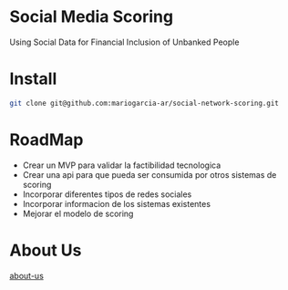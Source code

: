 # Social Media Scoring

Using Social Data for Financial Inclusion of Unbanked People

# Install 

``` bash
git clone git@github.com:mariogarcia-ar/social-network-scoring.git
``` 

# RoadMap

- Crear un MVP para validar la factibilidad tecnologica
- Crear una api para que pueda ser consumida por otros sistemas de scoring
- Incorporar diferentes tipos de redes sociales
- Incorporar informacion de los sistemas existentes
- Mejorar el modelo de scoring


# About Us
[about-us](about_us.md)
